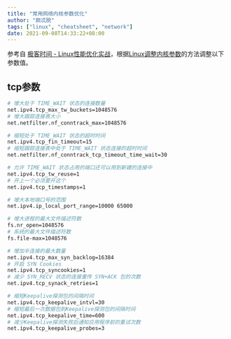 ```yaml
---
title: "常用网络内核参数优化"
author: "颇忒脱"
tags: ["linux", "cheatsheet", "network"]
date: 2021-09-08T14:33:22+08:00
---
```


<!--more-->

参考自 [极客时间 - Linux性能优化实战](https://time.geekbang.org/column/article/84003)，根据[Linux调整内核参数](../limits)的方法调整以下参数值。

## tcp参数

```bash
# 增大处于 TIME_WAIT 状态的连接数量
net.ipv4.tcp_max_tw_buckets=1048576
# 增大跟踪连接表大小
net.netfilter.nf_conntrack_max=1048576

# 缩短处于 TIME_WAIT 状态的超时时间
net.ipv4.tcp_fin_timeout=15
# 缩短跟踪连接表中处于 TIME_WAIT 状态连接的超时时间
net.netfilter.nf_conntrack_tcp_timeout_time_wait=30

# 允许 TIME_WAIT 状态占用的端口还可以用到新建的连接中
net.ipv4.tcp_tw_reuse=1
# 开上一个必须要开这个
net.ipv4.tcp_timestamps=1

# 增大本地端口号的范围
net.ipv4.ip_local_port_range=10000 65000

# 增大进程的最大文件描述符数
fs.nr_open=1048576
# 系统的最大文件描述符数
fs.file-max=1048576

# 增加半连接的最大数量
net.ipv4.tcp_max_syn_backlog=16384
# 开启 SYN Cookies
net.ipv4.tcp_syncookies=1
# 减少 SYN_RECV 状态的连接重传 SYN+ACK 包的次数
net.ipv4.tcp_synack_retries=1

# 缩短Keepalive探测包的间隔时间
net.ipv4.tcp_keepalive_intvl=30
# 缩短最后一次数据包到Keepalive探测包的间隔时间
net.ipv4.tcp_keepalive_time=600
# 减少Keepalive探测失败后通知应用程序前的重试次数
net.ipv4.tcp_keepalive_probes=3
```

